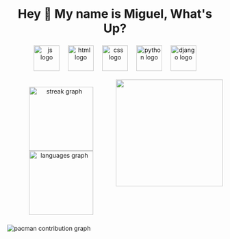 <h1 align="center">Hey 👋 My name is Miguel, What's Up?</h1>

###

<div align="center">
  <img src="https://skillicons.dev/icons?i=html" height="60" alt="js logo"  />
  <img width="12" />
  <img src="https://skillicons.dev/icons?i=css" height="60" alt="html logo"  />
  <img width="12" />
  <img src="https://skillicons.dev/icons?i=js" height="60" alt="css logo"  />
  <img width="12" />
  <img src="https://skillicons.dev/icons?i=py" height="60" alt="python logo"  />
  <img width="12" />
  <img src="https://skillicons.dev/icons?i=django" height="60" alt="django logo"  />
</div>
<br>
<div >
<img align="right" height="250" src="https://media1.giphy.com/media/v1.Y2lkPTc5MGI3NjExYmVpZjNydzFoMWljeHl6eHgxM2ZrbHN5ZWk1aHlidDVvN2kyMWlheCZlcD12MV9pbnRlcm5hbF9naWZfYnlfaWQmY3Q9Zw/a6pzK009rlCak/giphy.gif"  />
</div>
<br>
<div align="center">
  <img src="https://streak-stats.demolab.com?user=Miguel00Roza&locale=en&mode=daily&theme=dracula&hide_border=false&border_radius=5&order=3" height="150" alt="streak graph"/>
  <br>
  <img src="https://github-readme-stats.vercel.app/api/top-langs?username=Miguel00Roza&locale=en&hide_title=false&layout=compact&card_width=320&langs_count=5&theme=dracula&hide_border=false" height="150" alt="languages graph"/>
</div>
</div>

###

<picture>
  <source media="(prefers-color-scheme: dark)" srcset="https://raw.githubusercontent.com/maurodesouza/maurodesouza/output/pacman-contribution-graph-dark.svg">
  <source media="(prefers-color-scheme: light)" srcset="https://raw.githubusercontent.com/maurodesouza/maurodesouza/output/pacman-contribution-graph.svg">
  <img alt="pacman contribution graph" src="https://raw.githubusercontent.com/maurodesouza/maurodesouza/output/pacman-contribution-graph.svg">
</picture>

###


###

